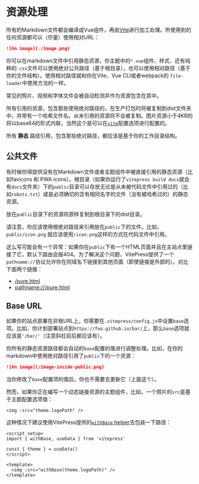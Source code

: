 # 资源处理

所有的Markdown文件都会编译成Vue组件，再由[Vite](https://vitejs.dev/guide/assets.html)进行加工处理。所使用到的任何资源都可以（尽量）使用相对URL：

```md
![An image](./image.png)
```

你可以在markdown文件中引用静态资源，你主题中的`*.vue`组件、样式、还有纯粹的`.css`文件可以使用绝对公共路径（基于根目录），也可以使用相对路径（基于你的文件结构）。使用相对路径就和你在Vite、Vue CLI或者webpack的 `file-loader`中使用方法的一样。

常见的照片、视频和字体文件会被自动检测并作为资源包含在其中。

所有引用的资源，包含那些使用绝对路径的，在生产打包时将被复制到dist文件夹中，并带有一个哈希文件名。从未引用的资源将不会被复制。图片资源小于4KB的将以base64的形式内联，当然这个是可以在[`vite`](/reference/site-config#vite)配置选项进行配置的。

所有 **静态** 路径引用，包含那些绝对路径，都应该是基于你的工作目录结构。

## 公共文件

有时候你得提供没有在Markdown文件或者主题组件中被直接引用的静态资源（比如favicons 和 PWA icons）。根目录（如果你运行了`vitepress build docs`就会有`docs`文件夹）下的`public`目录可以存放无论是从未被代码文件中引用过的（比如`robots.txt`）或是必须确切的含有相同名字的文件（没有被哈希过的）的静态资源。

放在`public`目录下的资源将原样复制到根目录下的dist目录。

请注意，你应该使用根绝对路径来引用放在`public`下的文件。比如，`public/icon.png` 就应该使用`/icon.png`这样的方式在代码文件中引用。

这么写可能会有一个异常：如果你在`public`下有一个HTML页面并且在主站点里链接了它，默认下路由会报404。为了解决这个问题，VitePress提供了一个`pathname://`协议允许你在同域名下链接到其他页面（即使链接是外部的）。对比下面两个链接：

- [/pure.html](/pure.html)
- <pathname:///pure.html>

## Base URL

如果你的站点部署在非根URL上，你需要在`.vitepress/config.js`中设置`base`选项。比如，你计划部署站点到`https://foo.github.io/bar/`上，那么`base`选项就应该是`'/bar/'`（注意斜杠前后都应该有）。

你所有的静态资源路径都会自动的`base`配置的值进行调整处理。比如，在你的markdown中使用绝对路径引用了`public`下的一个资源：

```md
![An image](/image-inside-public.png)
```

当你修改了`base`配置项的值后，你也不需要去更新它（上面这个）。

然而，如果你正在编写一个动态链接资源的主题组件，比如，一个照片的`src`是基于主题配置选项值：

```vue
<img :src="theme.logoPath" />
```

这种情况下建议使用VitePress提供的[`withBase` helper](/reference/runtime-api#withbase)去包装一下路径：

```vue
<script setup>
import { withBase, useData } from 'vitepress'

const { theme } = useData()
</script>

<template>
  <img :src="withBase(theme.logoPath)" />
</template>
```
